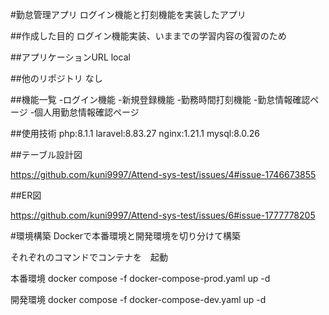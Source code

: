 #勤怠管理アプリ
ログイン機能と打刻機能を実装したアプリ

##作成した目的
ログイン機能実装、いままでの学習内容の復習のため

##アプリケーションURL
local

##他のリポジトリ
なし

##機能一覧
-ログイン機能
-新規登録機能
-勤務時間打刻機能
-勤怠情報確認ページ
-個人用勤怠情報確認ページ

##使用技術
php:8.1.1
laravel:8.83.27
nginx:1.21.1
mysql:8.0.26

##テーブル設計図

https://github.com/kuni9997/Attend-sys-test/issues/4#issue-1746673855



##ER図

https://github.com/kuni9997/Attend-sys-test/issues/6#issue-1777778205

#環境構築
Dockerで本番環境と開発環境を切り分けて構築

それぞれのコマンドでコンテナを　起動

本番環境
docker compose -f docker-compose-prod.yaml up -d

開発環境
docker compose -f docker-compose-dev.yaml up -d
